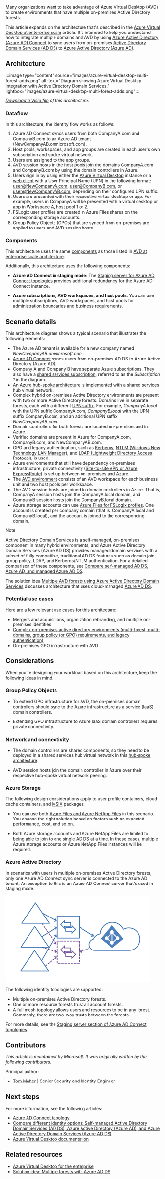 Many organizations want to take advantage of Azure Virtual Desktop (AVD) to create environments that have multiple on-premises Active Directory forests. 

This article expands on the architecture that's described in the [Azure Virtual Desktop at enterprise scale](./windows-virtual-desktop.yml) article. It's intended to help you understand how to integrate multiple domains and AVD by using [Azure Active Directory (Azure AD) Connect](/azure/active-directory/hybrid/whatis-hybrid-identity) to sync users from on-premises [Active Directory Domain Services (AD DS)](/windows-server/identity/ad-ds/get-started/virtual-dc/active-directory-domain-services-overview) to [Azure Active Directory (Azure AD)](/azure/active-directory/fundamentals/active-directory-whatis).

## Architecture

:::image type="content" source="images/azure-virtual-desktop-multi-forest-adds.png" alt-text="Diagram showing Azure Virtual Desktop integration with Active Directory Domain Services." lightbox="images/azure-virtual-desktop-multi-forest-adds.png":::

*[Download a Visio file](https://arch-center.azureedge.net/azure-virtual-desktop-multi-forest-adds.vsdx) of this architecture.*

### Dataflow

In this architecture, the identity flow works as follows: 

1. Azure AD Connect syncs users from both CompanyA.com and CompanyB.com to an Azure AD tenant (NewCompanyAB.onmicrosoft.com).
1. Host pools, workspaces, and app groups are created in each user's own subscription and spoke virtual network.
1. Users are assigned to the app groups.
1. AVD session hosts in the host pools join the domains CompanyA.com and CompanyB.com by using the domain controllers in Azure.
1. Users sign in by using either the [Azure Virtual Desktop](/azure/virtual-desktop/connect-windows-7-10#install-the-windows-desktop-client) instance or a [web client](/azure/virtual-desktop/connect-web) with a User Principal Name (UPN) in the following format: user@NewCompanyA.com, user@CompanyB.com, or user@NewCompanyAB.com, depending on their configured UPN suffix.
1. Users are presented with their respective virtual desktop or app. For example, users in CompanyA will be presented with a virtual desktop or app in Workspace A, host pool 1 or 2.
1. FSLogix user profiles are created in Azure Files shares on the corresponding storage accounts.
1. Group Policy Objects (GPOs) that are synced from on-premises are applied to users and AVD session hosts.

### Components

This architecture uses the same [components](./windows-virtual-desktop.yml#components-that-you-manage) as those listed in [AVD at enterprise scale architecture](./windows-virtual-desktop.yml).

Additionally, this architecture uses the following components:

- **Azure AD Connect in staging mode**: The [Staging server for Azure AD Connect topologies](/azure/active-directory/hybrid/plan-connect-topologies#staging-server) provides additional redundancy for the Azure AD Connect instance.

- **Azure subscriptions, AVD workspaces, and host pools**: You can use multiple subscriptions, AVD workspaces, and host pools for administration boundaries and business requirements.

## Scenario details

This architecture diagram shows a typical scenario that illustrates the following elements:

- The Azure AD tenant is available for a new company named *NewCompanyAB.onmicrosoft.com*.
- [Azure AD Connect](/azure/active-directory/hybrid/whatis-hybrid-identity) syncs users from on-premises AD DS to Azure Active Directory (Azure AD).
- Company A and Company B have separate Azure subscriptions. They also have a [shared services subscription](/azure/cloud-adoption-framework/ready/azure-best-practices/initial-subscriptions#shared-services-subscription), referred to as the *Subscription 1* in the diagram.
- [An Azure hub-spoke architecture](../../reference-architectures/hybrid-networking/hub-spoke.yml) is implemented with a shared services hub virtual network.
- Complex hybrid on-premises Active Directory environments are present with two or more Active Directory forests. Domains live in separate forests, each with a different [UPN suffix](/microsoft-365/enterprise/prepare-a-non-routable-domain-for-directory-synchronization?view=o365-worldwide#add-upn-suffixes-and-update-your-users-to-them). For example, *CompanyA.local* with the UPN suffix CompanyA.com, *CompanyB.local* with the UPN suffix CompanyB.com, and an additional UPN suffix *NewCompanyAB.com*.
- Domain controllers for both forests are located on-premises and in Azure.
- Verified domains are present in Azure for CompanyA.com, CompanyB.com, and NewCompanyAB.com.
- GPO and legacy authentication, such as [Kerberos](/windows-server/security/kerberos/kerberos-authentication-overview), [NTLM (Windows New Technology LAN Manager)](/windows-server/security/kerberos/ntlm-overview), and [LDAP (Lightweight Directory Access Protocol)](https://social.technet.microsoft.com/wiki/contents/articles/2980.ldap-over-ssl-ldaps-certificate.aspx), is used.
- Azure environments that still have dependency on-premises infrastructure, private connectivity ([Site-to-site VPN or Azure ExpressRoute](../../reference-architectures/hybrid-networking/index.yml)) is set up between on-premises and Azure.
- The [AVD environment](/azure/virtual-desktop/environment-setup) consists of an AVD workspace for each business unit and two host pools per workspace.
- The AVD session hosts are joined to domain controllers in Azure. That is, CompanyA session hosts join the CompanyA.local domain, and CompanyB session hosts join the CompanyB.local domain.
- Azure storage accounts can use [Azure Files for FSLogix profiles](/azure/virtual-desktop/FSLogix-containers-azure-files). One account is created per company domain (that is, CompanyA.local and CompanyB.local), and the account is joined to the corresponding domain.

> [!NOTE]
> Active Directory Domain Services is a self-managed, on-premises component in many hybrid environments, and Azure Active Directory Domain Services (Azure AD DS) provides managed domain services with a subset of fully compatible, traditional AD DS features such as domain join, group policy, LDAP, and Kerberos/NTLM authentication. For a detailed comparison of these components, see [Compare self-managed AD DS, Azure AD, and managed Azure AD DS](/azure/active-directory-domain-services/compare-identity-solutions). </br>
> 
> The solution idea [Multiple AVD forests using Azure Active Directory Domain Services](./multi-forest-azure-managed.yml) discusses architecture that uses cloud-managed [Azure AD DS](/azure/active-directory-domain-services/overview).

### Potential use cases

Here are a few relevant use cases for this architecture:

- Mergers and acquisitions, organization rebranding, and multiple on-premises identities
- [Complex on-premises active directory environments (multi-forest, multi-domains, group policy (or GPO) requirements, and legacy authentication)](/azure/active-directory-domain-services/concepts-resource-forest)
- On-premises GPO infrastructure with AVD

## Considerations

When you're designing your workload based on this architecture, keep the following ideas in mind.

### Group Policy Objects

- To extend GPO infrastructure for AVD, the on-premises domain controllers should sync to the Azure infrastructure as a service (IaaS) domain controllers.

- Extending GPO infrastructure to Azure IaaS domain controllers requires private connectivity.

### Network and connectivity

- The domain controllers are shared components, so they need to be deployed in a shared services hub virtual network in this [hub-spoke architecture](../../reference-architectures/hybrid-networking/hub-spoke.yml).

- AVD session hosts join the domain controller in Azure over their respective hub-spoke virtual network peering.

### Azure Storage

The following design considerations apply to user profile containers, cloud cache containers, and [MSIX](/windows/msix/overview) packages:

- You can use both [Azure Files and Azure NetApp Files](/azure/virtual-desktop/store-FSLogix-profile#azure-platform-details) in this scenario. You choose the right solution based on factors such as expected performance, cost, and so on.

- Both Azure storage accounts and Azure NetApp Files are limited to being able to join to one single AD DS at a time. In these cases, multiple Azure storage accounts or Azure NetApp Files instances will be required.

### Azure Active Directory

In scenarios with users in multiple on-premises Active Directory forests, only one Azure AD Connect sync server is connected to the Azure AD tenant. An exception to this is an Azure AD Connect server that's used in staging mode.

![Diagram showing design variations for multiple AVD Active Directory forests.](images/multiple-forests.png)

The following identity topologies are supported:

- Multiple on-premises Active Directory forests.
- One or more resource forests trust all account forests.
- A full mesh topology allows users and resources to be in any forest. Commonly, there are two-way trusts between the forests.

For more details, see the [Staging server section of Azure AD Connect topologies](/azure/active-directory/hybrid/plan-connect-topologies#staging-server).

## Contributors

*This article is maintained by Microsoft. It was originally written by the following contributors.*

Principal author:

 * [Tom Maher](https://www.linkedin.com/in/tommaherlink) | Senior Security and Identity Engineer

## Next steps

For more information, see the following articles:

- [Azure AD Connect topology](/azure/active-directory/hybrid/plan-connect-topologies)
- [Compare different identity options: Self-managed Active Directory Domain Services (AD DS), Azure Active Directory (Azure AD), and Azure Active Directory Domain Services (Azure AD DS)](/azure/active-directory-domain-services/compare-identity-solutions)
- [Azure Virtual Desktop documentation](/azure/virtual-desktop)

## Related resources

- [Azure Virtual Desktop for the enterprise](./windows-virtual-desktop.yml)
- [Solution idea: Multiple forests with Azure AD DS](./multi-forest-azure-managed.yml)
